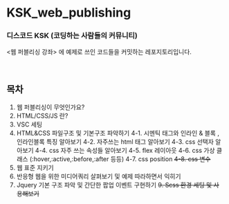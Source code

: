 # KSK_web_publishing

### 디스코드 KSK (코딩하는 사람들의 커뮤니티)

<웹 퍼블리싱 강좌> 에 예제로 쓰인 코드들을 커밋하는 레포지토리입니다.

<br>

## 목차


1. 웹 퍼블리싱이 무엇인가요?
2. HTML/CSS/JS 란?
3. VSC 세팅
4. HTML&CSS 파일구조 및 기본구조 파악하기
4-1. 시멘틱 태그와 인라인 & 블록 , 인라인블록 특징 알아보기
4-2. 자주쓰는 html 태그 알아보기
4-3. css 선택자 알아보기
4-4. css 자주 쓰는 속성들 알아보기
4-5. flex 레이아웃
4-6. css 가상 클래스 (:hover,:active,:before,:after 등등)
4-7. css position
~~4-8. css 변수~~
5. 웹 표준 지키기
6. 반응형 웹을 위한 미디어쿼리 살펴보기 및 예제 따라하면서 익히기
7. Jquery 기본 구조 파악 및 간단한 팝업 이벤트 구현하기
~~9. Scss 환경 세팅 및 사용해보기~~
